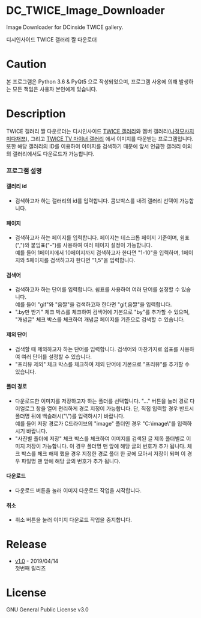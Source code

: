 # DC_TWICE_Image_Downloader
Image Downloader for DCinside TWICE gallery.

디시인사이드 TWICE 갤러리 짤 다운로더

# Caution
본 프로그램은 Python 3.6 & PyQt5 으로 작성되었으며, 프로그램 사용에 의해 발생하는 모든 책임은 사용자 본인에게 있습니다.

# Description
TWICE 갤러리 짤 다운로더는 디시인사이드 [TWICE 갤러리](https://gall.dcinside.com/board/lists/?id=twice)와 멤버 갤러리([나](https://gall.dcinside.com/board/lists/?id=nayeone)[정](https://gall.dcinside.com/mgallery/board/lists/?id=jungyeon)[모](https://gall.dcinside.com/mgallery/board/lists/?id=momo)[사](https://gall.dcinside.com/board/lists/?id=sanarang)[지](https://gall.dcinside.com/mgallery/board/lists/?id=jihyo)[미](https://gall.dcinside.com/mgallery/board/lists/?id=twicemina)[다](https://gall.dcinside.com/board/lists/?id=dahyeon)[채](https://gall.dcinside.com/mgallery/board/lists/?id=sonchaeyoung)[쯔](https://gall.dcinside.com/mgallery/board/lists/?id=tzuyu0614)), 그리고 [TWICE TV 마이너 갤러리](https://gall.dcinside.com/mgallery/board/lists/?id=twicetv) 에서 이미지를 다운받는 프로그램입니다.  
또한 해당 갤러리의 ID를 이용하여 이미지를 검색하기 때문에 앞서 언급한 갤러리 이외의 갤러리에서도 다운로드가 가능합니다.

### 프로그램 설명
#### 갤러리 id  
* 검색하고자 하는 갤러리의 id를 입력합니다. 콤보박스를 내려 갤러리 선택이 가능합니다.
  
#### 페이지  
* 검색하고자 하는 페이지를 입력합니다. 페이지는 데스크톱 페이지 기준이며, 쉼표(",")와 붙임표("-")를 사용하여 여러 페이지 설정이 가능합니다.  
예를 들어 1페이지에서 10페이지까지 검색하고자 한다면 "1-10"을 입력하며, 1페이지와 5페이지를 검색하고자 한다면 "1,5"을 입력합니다.

#### 검색어  
* 검색하고자 하는 단어를 입력합니다. 쉼표를 사용하여 여러 단어를 설정할 수 있습니다.  
예를 들어 "gif"와 "움짤"을 검색하고자 한다면 "gif,움짤"을 입력합니다.  
* ".by만 받기" 체크 박스를 체크하여 검색어에 기본으로 "by"를 추가할 수 있으며, "개념글" 체크 박스를 체크하여 개념글 페이지를 기준으로 검색할 수 있습니다.

#### 제외 단어  
* 검색할 때 제외하고자 하는 단어를 입력합니다. 검색어와 마찬가지로 쉼표를 사용하여 여러 단어를 설정할 수 있습니다.  
* "프리뷰 제외" 체크 박스를 체크하여 제외 단어에 기본으로 "프리뷰"를 추가할 수 있습니다.

#### 폴더 경로  
* 다운로드한 이미지를 저장하고자 하는 폴더를 선택합니다. "..." 버튼을 눌러 경로 다이얼로그 창을 열어 편리하게 경로 지정이 가능합니다. 단, 직접 입력할 경우 반드시 폴더명 뒤에 백슬래시("\\")를 입력하시기 바랍니다.  
예를 들어 저장 경로가 C드라이브의 "image" 폴더인 경우 "C:\image\\"를 입력하시기 바랍니다.  
* "사진별 폴더에 저장" 체크 박스를 체크하여 이미지를 검색된 글 제목 폴더별로 이미지 저장이 가능합니다. 이 경우 폴더명 맨 앞에 해당 글의 번호가 추가 됩니다. 체크 박스를 체크 해제 했을 경우 지정한 경로 폴더 한 곳에 모아서 저장이 되며 이 경우 파일명 맨 앞에 해당 글의 번호가 추가 됩니다.

#### 다운로드  
* 다운로드 버튼을 눌러 이미지 다운로드 작업을 시작합니다.

#### 취소  
* 취소 버튼을 눌러 이미지 다운로드 작업을 중지합니다.

# Release
* [v1.0](https://github.com/nadane1708/DC_TWICE_Image_Downloader/releases/tag/v1.0) - 2019/04/14  
첫번째 릴리즈

# License
GNU General Public License v3.0
